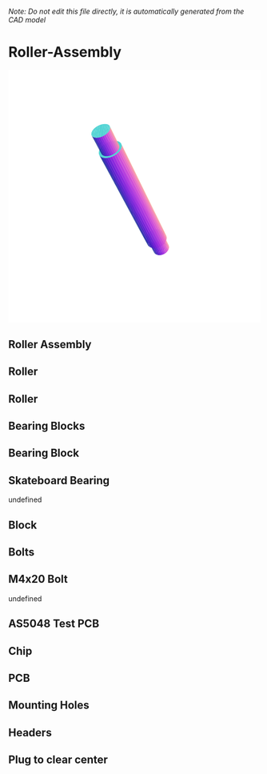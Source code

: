 ###### Note: Do not edit this file directly, it is automatically generated from the CAD model

# Roller-Assembly

![](/project.svg)

## Roller Assembly


## Roller


## Roller


## Bearing Blocks


## Bearing Block


## Skateboard Bearing


undefined


## Block


## Bolts


## M4x20 Bolt


undefined


## AS5048 Test PCB


## Chip


## PCB


## Mounting Holes


## Headers


## Plug to clear center


